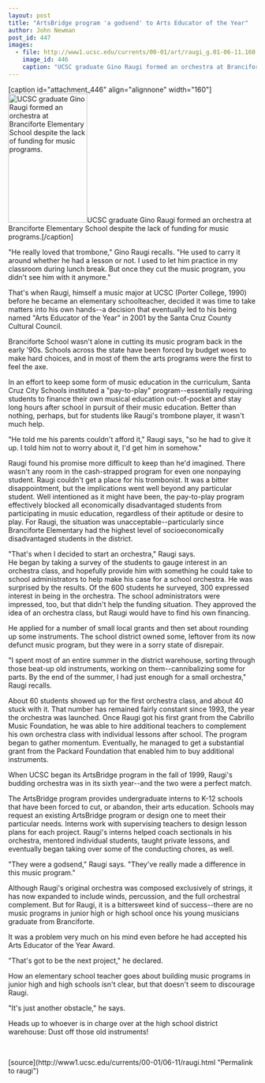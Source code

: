 ```yaml
---
layout: post
title: "ArtsBridge program 'a godsend' to Arts Educator of the Year"
author: John Newman
post_id: 447
images:
  - file: http://www1.ucsc.edu/currents/00-01/art/raugi_g.01-06-11.160.jpg
    image_id: 446
    caption: "UCSC graduate Gino Raugi formed an orchestra at Branciforte Elementary School despite the lack of funding for music programs."
---
```


[caption id="attachment_446" align="alignnone" width="160"]<a href="http://localhost/mysite/wp-content/uploads/2001/06/raugi_g.01-06-11.160.jpg"><img class="size-full wp-image-446" src="http://localhost/mysite/wp-content/uploads/2001/06/raugi_g.01-06-11.160.jpg" alt="UCSC graduate Gino Raugi formed an orchestra at Branciforte Elementary School despite the lack of funding for music programs." width="160" height="261" /></a>UCSC graduate Gino Raugi formed an orchestra at Branciforte Elementary School despite the lack of funding for music programs.[/caption]
<p>
  "He really loved that trombone," Gino Raugi recalls. "He used to carry it around whether he had a lesson or not. I used to let him practice in my classroom during lunch break. But once they cut the music program, you didn't see him with it anymore."
</p>That's when Raugi, himself a music major at UCSC (Porter College, 1990) before he became an elementary schoolteacher, decided it was time to take matters into his own hands--a decision that eventually led to his being named "Arts Educator of the Year" in 2001 by the Santa Cruz County Cultural Council.
<p>
  Branciforte School wasn't alone in cutting its music program back in the early '90s. Schools across the state have been forced by budget woes to make hard choices, and in most of them the arts programs were the first to feel the axe.
</p>
<p>
  In an effort to keep some form of music education in the curriculum, Santa Cruz City Schools instituted a "pay-to-play" program--essentially requiring students to finance their own musical education out-of-pocket and stay long hours after school in pursuit of their music education. Better than nothing, perhaps, but for students like Raugi's trombone player, it wasn't much help.
</p>
<p>
  "He told me his parents couldn't afford it," Raugi says, "so he had to give it up. I told him not to worry about it, I'd get him in somehow."
</p>
<p>
  Raugi found his promise more difficult to keep than he'd imagined. There wasn't any room in the cash-strapped program for even one nonpaying student. Raugi couldn't get a place for his trombonist. It was a bitter disappointment, but the implications went well beyond any particular student. Well intentioned as it might have been, the pay-to-play program effectively blocked all economically disadvantaged students from participating in music education, regardless of their aptitude or desire to play. For Raugi, the situation was unacceptable--particularly since Branciforte Elementary had the highest level of socioeconomically disadvantaged students in the district.
</p>
<p>
  "That's when I decided to start an orchestra," Raugi says.<br>
  He began by taking a survey of the students to gauge interest in an orchestra class, and hopefully provide him with something he could take to school administrators to help make his case for a school orchestra. He was surprised by the results. Of the 600 students he surveyed, 300 expressed interest in being in the orchestra. The school administrators were impressed, too, but that didn't help the funding situation. They approved the idea of an orchestra class, but Raugi would have to find his own financing.
</p>
<p>
  He applied for a number of small local grants and then set about rounding up some instruments. The school district owned some, leftover from its now defunct music program, but they were in a sorry state of disrepair.
</p>
<p>
  "I spent most of an entire summer in the district warehouse, sorting through those beat-up old instruments, working on them--cannibalizing some for parts. By the end of the summer, I had just enough for a small orchestra," Raugi recalls.
</p>
<p>
  About 60 students showed up for the first orchestra class, and about 40 stuck with it. That number has remained fairly constant since 1993, the year the orchestra was launched. Once Raugi got his first grant from the Cabrillo Music Foundation, he was able to hire additional teachers to complement his own orchestra class with individual lessons after school. The program began to gather momentum. Eventually, he managed to get a substantial grant from the Packard Foundation that enabled him to buy additional instruments.
</p>
<p>
  When UCSC began its ArtsBridge program in the fall of 1999, Raugi's budding orchestra was in its sixth year--and the two were a perfect match.
</p>
<p>
  The ArtsBridge program provides undergraduate interns to K-12 schools that have been forced to cut, or abandon, their arts education. Schools may request an existing ArtsBridge program or design one to meet their particular needs. Interns work with supervising teachers to design lesson plans for each project. Raugi's interns helped coach sectionals in his orchestra, mentored individual students, taught private lessons, and eventually began taking over some of the conducting chores, as well.
</p>
<p>
  "They were a godsend," Raugi says. "They've really made a difference in this music program."
</p>
<p>
  Although Raugi's original orchestra was composed exclusively of strings, it has now expanded to include winds, percussion, and the full orchestral complement. But for Raugi, it is a bittersweet kind of success--there are no music programs in junior high or high school once his young musicians graduate from Branciforte.
</p>
<p>
  It was a problem very much on his mind even before he had accepted his Arts Educator of the Year Award.
</p>
<p>
  "That's got to be the next project," he declared.
</p>
<p>
  How an elementary school teacher goes about building music programs in junior high and high schools isn't clear, but that doesn't seem to discourage Raugi.
</p>
<p>
  "It's just another obstacle," he says.
</p>
<p>
  Heads up to whoever is in charge over at the high school district warehouse: Dust off those old instruments!
</p>
<p>
  <br>

</p>
[source](http://www1.ucsc.edu/currents/00-01/06-11/raugi.html "Permalink to raugi")
